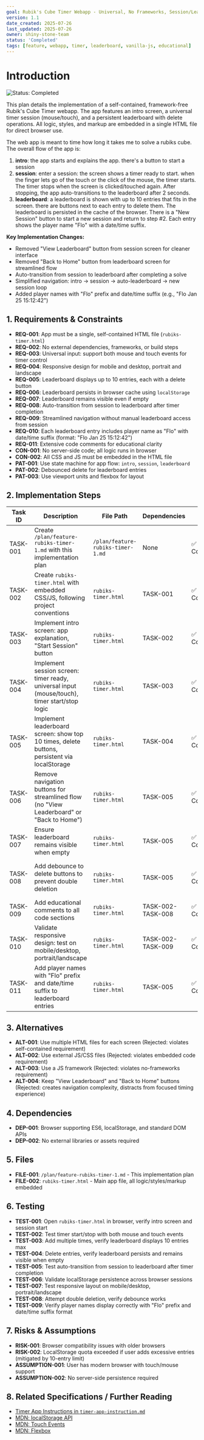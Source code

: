 ```yaml
---
goal: Rubik's Cube Timer Webapp - Universal, No Frameworks, Session/Leaderboard Flow
version: 1.1
date_created: 2025-07-26
last_updated: 2025-07-26
owner: shiny-stone-team
status: 'Completed'
tags: [feature, webapp, timer, leaderboard, vanilla-js, educational]
---
```


# Introduction

![Status: Completed](https://img.shields.io/badge/status-Completed-green)

This plan details the implementation of a self-contained, framework-free Rubik's Cube Timer webapp. The app features an intro screen, a universal timer session (mouse/touch), and a persistent leaderboard with delete operations. All logic, styles, and markup are embedded in a single HTML file for direct browser use.

The web app is meant to time how long it takes me to solve a rubiks cube. The overall flow of the app is:

1. **intro**: the app starts and explains the app. there's a button to start a session
2. **session**: enter a session: the screen shows a timer ready to start. when the finger lets go of the touch or the click of the mouse, the timer starts. The timer stops when the screen is clicked/touched again. After stopping, the app auto-transitions to the leaderboard after 2 seconds.
3. **leaderboard**: a leaderboard is shown with up to 10 entries that fits in the screen. there are buttons next to each entry to delete them. The leaderboard is persisted in the cache of the browser. There is a "New Session" button to start a new session and return to step #2. Each entry shows the player name "Flo" with a date/time suffix.

**Key Implementation Changes:**
- Removed "View Leaderboard" button from session screen for cleaner interface
- Removed "Back to Home" button from leaderboard screen for streamlined flow
- Auto-transition from session to leaderboard after completing a solve
- Simplified navigation: intro → session → auto-leaderboard → new session loop
- Added player names with "Flo" prefix and date/time suffix (e.g., "Flo Jan 25 15:12:42")


## 1. Requirements & Constraints

- **REQ-001**: App must be a single, self-contained HTML file (`rubiks-timer.html`)
- **REQ-002**: No external dependencies, frameworks, or build steps
- **REQ-003**: Universal input: support both mouse and touch events for timer control
- **REQ-004**: Responsive design for mobile and desktop, portrait and landscape
- **REQ-005**: Leaderboard displays up to 10 entries, each with a delete button
- **REQ-006**: Leaderboard persists in browser cache using `localStorage`
- **REQ-007**: Leaderboard remains visible even if empty
- **REQ-008**: Auto-transition from session to leaderboard after timer completion
- **REQ-009**: Streamlined navigation without manual leaderboard access from session
- **REQ-010**: Each leaderboard entry includes player name as "Flo" with date/time suffix (format: "Flo Jan 25 15:12:42")
- **REQ-011**: Extensive code comments for educational clarity
- **CON-001**: No server-side code; all logic runs in browser
- **CON-002**: All CSS and JS must be embedded in the HTML file
- **PAT-001**: Use state machine for app flow: `intro`, `session`, `leaderboard`
- **PAT-002**: Debounced delete for leaderboard entries
- **PAT-003**: Use viewport units and flexbox for layout

## 2. Implementation Steps

| Task ID      | Description                                                                                           | File Path                        | Dependencies         | Status      | Validation Criteria                                 |
|--------------|------------------------------------------------------------------------------------------------------|----------------------------------|----------------------|-------------|-----------------------------------------------------|
| TASK-001     | Create `/plan/feature-rubiks-timer-1.md` with this implementation plan                               | `/plan/feature-rubiks-timer-1.md`| None                 | ✅ Completed | File exists, template compliance                    |
| TASK-002     | Create `rubiks-timer.html` with embedded CSS/JS, following project conventions                       | `rubiks-timer.html`              | TASK-001             | ✅ Completed | File exists, loads in browser, no errors            |
| TASK-003     | Implement intro screen: app explanation, "Start Session" button                                      | `rubiks-timer.html`              | TASK-002             | ✅ Completed | Intro visible, button triggers session              |
| TASK-004     | Implement session screen: timer ready, universal input (mouse/touch), timer start/stop logic         | `rubiks-timer.html`              | TASK-003             | ✅ Completed | Timer starts/stops as specified                     |
| TASK-005     | Implement leaderboard screen: show top 10 times, delete buttons, persistent via localStorage         | `rubiks-timer.html`              | TASK-004             | ✅ Completed | Leaderboard displays, persists, delete works        |
| TASK-006     | Remove navigation buttons for streamlined flow (no "View Leaderboard" or "Back to Home")            | `rubiks-timer.html`              | TASK-005             | ✅ Completed | Buttons removed, auto-transition implemented        |
| TASK-007     | Ensure leaderboard remains visible when empty                                                        | `rubiks-timer.html`              | TASK-005             | ✅ Completed | Leaderboard visible with zero entries               |
| TASK-008     | Add debounce to delete buttons to prevent double deletion                                            | `rubiks-timer.html`              | TASK-005             | ✅ Completed | Double-click does not delete multiple entries       |
| TASK-009     | Add educational comments to all code sections                                                        | `rubiks-timer.html`              | TASK-002-TASK-008    | ✅ Completed | Comments present, explain logic                     |
| TASK-010     | Validate responsive design: test on mobile/desktop, portrait/landscape                              | `rubiks-timer.html`              | TASK-002-TASK-009    | ✅ Completed | Layout adapts, no overflow, all controls accessible |
| TASK-011     | Add player names with "Flo" prefix and date/time suffix to leaderboard entries                      | `rubiks-timer.html`              | TASK-005             | ✅ Completed | Each entry shows "Flo Jan 25 15:12:42" format      |

## 3. Alternatives

- **ALT-001**: Use multiple HTML files for each screen (Rejected: violates self-contained requirement)
- **ALT-002**: Use external JS/CSS files (Rejected: violates embedded code requirement)
- **ALT-003**: Use a JS framework (Rejected: violates no-frameworks requirement)
- **ALT-004**: Keep "View Leaderboard" and "Back to Home" buttons (Rejected: creates navigation complexity, distracts from focused timing experience)

## 4. Dependencies

- **DEP-001**: Browser supporting ES6, localStorage, and standard DOM APIs
- **DEP-002**: No external libraries or assets required

## 5. Files

- **FILE-001**: `/plan/feature-rubiks-timer-1.md` - This implementation plan
- **FILE-002**: `rubiks-timer.html` - Main app file, all logic/styles/markup embedded

## 6. Testing

- **TEST-001**: Open `rubiks-timer.html` in browser, verify intro screen and session start
- **TEST-002**: Test timer start/stop with both mouse and touch events
- **TEST-003**: Add multiple times, verify leaderboard displays 10 entries max
- **TEST-004**: Delete entries, verify leaderboard persists and remains visible when empty
- **TEST-005**: Test auto-transition from session to leaderboard after timer completion
- **TEST-006**: Validate localStorage persistence across browser sessions
- **TEST-007**: Test responsive layout on mobile/desktop, portrait/landscape
- **TEST-008**: Attempt double deletion, verify debounce works
- **TEST-009**: Verify player names display correctly with "Flo" prefix and date/time suffix format

## 7. Risks & Assumptions

- **RISK-001**: Browser compatibility issues with older browsers
- **RISK-002**: LocalStorage quota exceeded if user adds excessive entries (mitigated by 10-entry limit)
- **ASSUMPTION-001**: User has modern browser with touch/mouse support
- **ASSUMPTION-002**: No server-side persistence required

## 8. Related Specifications / Further Reading

- [Timer App Instructions in `timer-app-instruction.md`](./timer-app-instruction.md)
- [MDN: localStorage API](https://developer.mozilla.org/en-US/docs/Web/API/Window/localStorage)
- [MDN: Touch Events](https://developer.mozilla.org/en-US/docs/Web/API/Touch_events)
- [MDN: Flexbox](https://developer.mozilla.org/en-US/docs/Web/CSS/CSS_Flexible_Box_Layout/Basic_Concepts_of_Flexbox)
